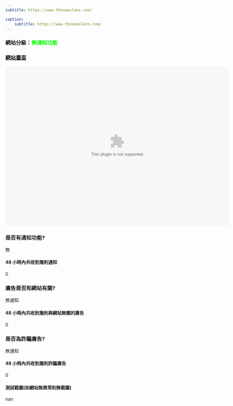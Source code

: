 ```yaml
---
subtitle: https://www.thenewslens.com/

caption:
	subtitle: https://www.thenewslens.com/
---
```


<h3>網站分級：<font color="#00FF00">無通知功能</font></h3>

### [網站畫面](https://www.thenewslens.com/)
<embed src="https://web.archive.org/web/https://www.thenewslens.com/" style="width:700px; height: 500px;">

### 是否有通知功能?
無

#### 48 小時內共收到幾則通知
0

### 廣告是否和網站有關?
無通知

#### 48 小時內共收到幾則與網站無關的廣告
0

### 是否為詐騙廣告?
無通知

#### 48 小時內共收到幾則詐騙廣告
0

#### 測試截圖(如網站無異常則無截圖)
nan

